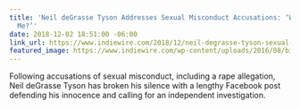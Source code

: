 ```yaml
---
title: 'Neil deGrasse Tyson Addresses Sexual Misconduct Accusations: ‘Why Believe
  Me?’'
date: 2018-12-02 18:51:00 -06:00
link_url: https://www.indiewire.com/2018/12/neil-degrasse-tyson-sexual-misconduct-response-1202024594/
featured_image: https://www.indiewire.com/wp-content/uploads/2016/08/billclinton_010_startalk_credit_ng-studios_katy-andres.jpg
---
```


Following accusations of sexual misconduct, including a rape allegation, Neil deGrasse Tyson has broken his silence with a lengthy Facebook post defending his innocence and calling for an independent investigation.
